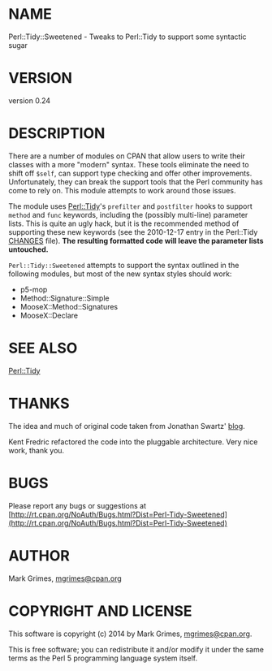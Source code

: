 # NAME

Perl::Tidy::Sweetened - Tweaks to Perl::Tidy to support some syntactic sugar

# VERSION

version 0.24

# DESCRIPTION

There are a number of modules on CPAN that allow users to write their classes
with a more "modern" syntax. These tools eliminate the need to shift off
`$self`, can support type checking and offer other improvements.
Unfortunately, they can break the support tools that the Perl community has
come to rely on. This module attempts to work around those issues.

The module uses
[Perl::Tidy](https://metacpan.org/pod/Perl::Tidy)'s `prefilter` and `postfilter` hooks to support `method` and
`func` keywords, including the (possibly multi-line) parameter lists. This is
quite an ugly hack, but it is the recommended method of supporting these new
keywords (see the 2010-12-17 entry in the Perl::Tidy
[CHANGES](https://metacpan.org/source/SHANCOCK/Perl-Tidy-20120714/CHANGES)
file). __The resulting formatted code will leave the parameter lists untouched.__

`Perl::Tidy::Sweetened` attempts to support the syntax outlined in the
following modules, but most of the new syntax styles should work:

- p5-mop
- Method::Signature::Simple
- MooseX::Method::Signatures
- MooseX::Declare

# SEE ALSO

[Perl::Tidy](https://metacpan.org/pod/Perl::Tidy)

# THANKS

The idea and much of original code taken from Jonathan Swartz'
[blog](http://www.openswartz.com/2010/12/19/perltidy-and-method-happy-together/).

Kent Fredric refactored the code into the pluggable architecture. Very nice
work, thank you.

# BUGS

Please report any bugs or suggestions at
[http://rt.cpan.org/NoAuth/Bugs.html?Dist=Perl-Tidy-Sweetened](http://rt.cpan.org/NoAuth/Bugs.html?Dist=Perl-Tidy-Sweetened)

# AUTHOR

Mark Grimes, <mgrimes@cpan.org>

# COPYRIGHT AND LICENSE

This software is copyright (c) 2014 by Mark Grimes, <mgrimes@cpan.org>.

This is free software; you can redistribute it and/or modify it under
the same terms as the Perl 5 programming language system itself.
